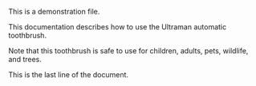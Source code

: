 
This is a demonstration file.



This documentation describes how to use the Ultraman automatic
toothbrush.

Note that this toothbrush is safe to use for children,
adults, pets, wildlife, and trees.

This is the last line of the document.
